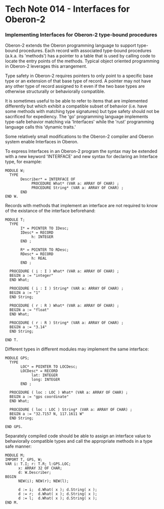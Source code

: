 # Tech Note 014 - Interfaces for Oberon-2
### Implementing Interfaces for Oberon-2 type-bound procedures

Oberon-2 extends the Oberon programming language to support type-bound procedures. Each record with associated type-bound procedures (a.k.a. its 'methods') has a pointer to a table that is used by calling code to locate the entry points of the methods. Typical object oriented programming in Oberon-2 leverages this arrangement.

Type safety in Oberon-2 requires pointers to only point to a specific base type or an extension of that base type of record. A pointer may not have any other type of record assigned to it even if the two base types are otherwise structurally or behaviorally compatible. 

It is sometimes useful to be able to refer to items that are implemented differently but which exhibit a compatible subset of behavior (i.e. have some methods with matching type signatures) but type safety should not be sacrificed for expediency. The 'go' programming language implements type-safe behavior matching via 'Interfaces' while the 'rust' programming language calls this 'dynamic traits.'

Some relatively small modifications to the Oberon-2 compiler and Oberon system enable Interfaces in Oberon.

To express Interfaces in an Oberon-2 program the syntax may be extended with a new keyword 'INTERFACE' and new syntax for declaring an Interface type, for example: 

```
MODULE W;
  TYPE
       Describer* = INTERFACE OF
            PROCEDURE What* (VAR a: ARRAY OF CHAR) ;
            PROCEDURE String* (VAR a: ARRAY OF CHAR) ;
       END 
END W.
```

Records with methods that implement an interface are not required to know of the existance of the interface beforehand:

```
MODULE T;
  TYPE
       I* = POINTER TO IDesc;
       IDesc* = RECORD
            h: INTEGER
       END ;

       R* = POINTER TO RDesc;
       RDesc* = RECORD
            h: REAL
       END ;

  PROCEDURE ( i : I ) What* (VAR a: ARRAY OF CHAR) ;
  BEGIN a := "integer"
  END What;

  PROCEDURE ( i : I ) String* (VAR a: ARRAY OF CHAR) ;
  BEGIN a := "1"
  END String;

  PROCEDURE ( r : R ) What* (VAR a: ARRAY OF CHAR) ;
  BEGIN a := "float"
  END What;
  
  PROCEDURE ( r : R ) String* (VAR a: ARRAY OF CHAR) ;
  BEGIN a := "3.14"
  END String;
  
END T.  
```

Different types in different modules may implement the same interface:

```
MODULE GPS;
  TYPE
       LOC* = POINTER TO LOCDesc;
       LOCDesc* = RECORD
            lat: INTEGER
            long: INTEGER
       END ;

  PROCEDURE ( loc : LOC ) What* (VAR a: ARRAY OF CHAR) ;
  BEGIN a := "gps coordinate"
  END What;

  PROCEDURE ( loc : LOC ) String* (VAR a: ARRAY OF CHAR) ;
  BEGIN a := "32.7157 N, 117.1611 W"
  END String;

END GPS.  
```
Separately compiled code should be able to assign an interface value to behaviorally compatible types and call the appropriate methods in a type safe manner:

```
MODULE M;
IMPORT T, GPS, W;
VAR i: T.I; r: T.R; l:GPS.LOC; 
      x: ARRAY 32 OF CHAR;
      d: W.Describer; 
BEGIN
      NEW(i); NEW(r); NEW(l);

      d := i;  d.What( x ); d.String( x );  
      d := r;  d.What( x ); d.String( x );
      d := l;  d.What( x ); d.String( x );
END M.

```


